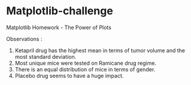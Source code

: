 # Matplotlib-challenge
Matplotlib Homework - The Power of Plots


Observations : 

1) Ketapril drug has the highest mean in terms of tumor volume and the most standard deviation. 
2) Most unique mice were tested on Ramicane drug regime. 
3) There is an equal distribution of mice in terms of gender.
4) Placebo drug seems to have a huge impact.
